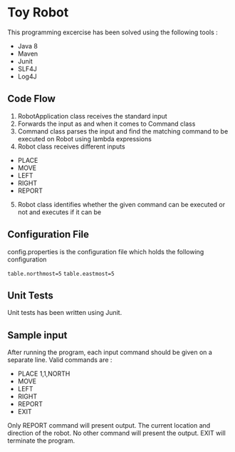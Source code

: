 # Toy Robot

This programming excercise has been solved using the following tools :

- Java 8
- Maven
- Junit
- SLF4J
- Log4J

## Code Flow
1. RobotApplication class receives the standard input
2. Forwards the input as and when it comes to Command class
3. Command class parses the input and find the matching command to be executed on Robot using lambda expressions
4. Robot class receives different inputs
- PLACE
- MOVE
- LEFT
- RIGHT
- REPORT
5. Robot class identifies whether the given command can be executed or not and executes if it can be

## Configuration File

config.properties is the configuration file which holds the following configuration

```table.northmost=5```
```table.eastmost=5```

## Unit Tests

Unit tests has been written using Junit.

## Sample input

After running the program, each input command should be given on a separate line.
Valid commands are :
- PLACE 1,1,NORTH
- MOVE
- LEFT
- RIGHT
- REPORT
- EXIT

Only REPORT command will present output. The current location and direction of the robot.
No other command will present the output.
EXIT  will terminate the program.
